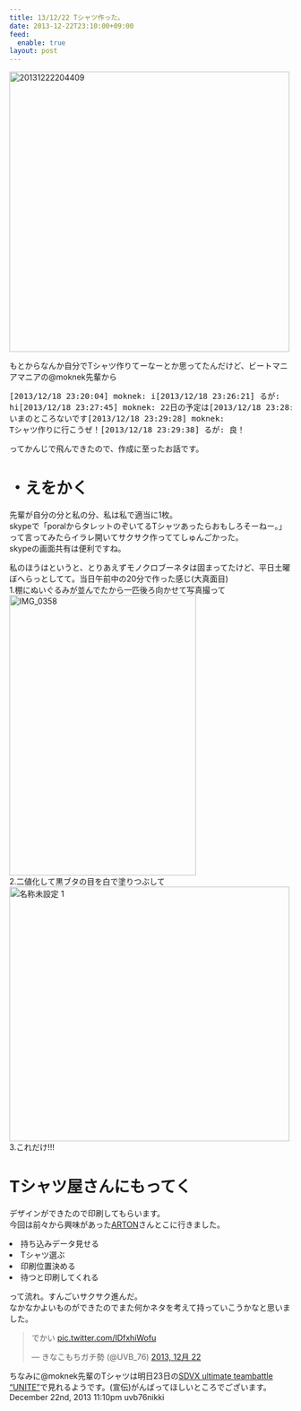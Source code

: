```yaml
---
title: 13/12/22 Tシャツ作った。
date: 2013-12-22T23:10:00+09:00
feed:
  enable: true
layout: post
---
```

<a href="http://www.flickr.com/photos/56290428@N06/11495564506/" title="20131222204409 by ikaruga iura, on Flickr" target="_blank"><img src="https://farm8.staticflickr.com/7390/11495564506_bb45a839e7.jpg" width="500" height="500" alt="20131222204409"></a>    <p>      もとからなんか自分でTシャツ作りてーなーとか思ってたんだけど、ビートマニアマニアの@moknek先輩から    </p>    <pre>[2013/12/18 23:20:04] moknek: i[2013/12/18 23:26:21] るが: hi[2013/12/18 23:27:45] moknek: 22日の予定は[2013/12/18 23:28:15] るが: いまのところないです[2013/12/18 23:29:28] moknek: Tシャツ作りに行こうぜ！[2013/12/18 23:29:38] るが: 良！</pre>    ってかんじで飛んできたので、作成に至ったお話です。<br>    <h1>・えをかく</h1>    <p>      先輩が自分の分と私の分、私は私で適当に1枚。<br>      skypeで「poralからタレットのぞいてるTシャツあったらおもしろそーねー。」って言ってみたらイラレ開いてサクサク作っててしゅんごかった。<br>      skypeの画面共有は便利ですね。<br>    </p>    <p>      私のほうはというと、とりあえずモノクロブーネタは固まってたけど、平日土曜ぼへらっとしてて。当日午前中の20分で作った感じ(大真面目)<br>      1.棚にぬいぐるみが並んでたから一匹後ろ向かせて写真撮って<br><a href="http://www.flickr.com/photos/56290428@N06/11495641143/" title="IMG_0358 by ikaruga iura, on Flickr" target="_blank"><img src="https://farm6.staticflickr.com/5476/11495641143_54f766a32e.jpg" width="333" height="500" alt="IMG_0358"></a><br>      2.二値化して黒ブタの目を白で塗りつぶして      <a href="http://www.flickr.com/photos/56290428@N06/11495716916/" title="名称未設定 1 by ikaruga iura, on Flickr" target="_blank"><img src="https://farm4.staticflickr.com/3822/11495716916_39c575009b.jpg" width="500" height="454" alt="名称未設定 1"></a>      <br>      3.これだけ!!!    </p>    <h1>Tシャツ屋さんにもってく</h1>    <p>      デザインができたので印刷してもらいます。<br>      今回は前々から興味があった<a href="http://www.arton.jp/index.html" target="_blank">ARTON</a>さんとこに行きました。<br>    </p>    <li>持ち込みデータ見せる</li>    <li>Tシャツ選ぶ</li>    <li>印刷位置決める</li>    <li>待つと印刷してくれる</li>    <p>      って流れ。すんごいサクサク進んだ。<br>      なかなかよいものができたのでまた何かネタを考えて持っていこうかなと思いました。<br>    </p>    <blockquote class="twitter-tweet" lang="ja">      <p>        でかい        <a href="http://t.co/IDfxhiWofu" target="_blank">pic.twitter.com/IDfxhiWofu</a>      </p>      — きなこもちガチ勢 (@UVB_76)      <a href="https://twitter.com/UVB_76/statuses/414727153414983680" target="_blank">2013, 12月 22</a>    </blockquote>    <script async src="//platform.twitter.com/widgets.js" charset="utf-8"></script>    ちなみに@moknek先輩のTシャツは明日23日の<a target="_blank" href="http://www.cosmicraise.net/events/20131221">SDVX ultimate teambattle “UNITE”</a>で見れるようです。(宣伝)がんばってほしいところでございます。    <div id="footer">      <span id="timestamp"> December 22nd, 2013 11:10pm </span>      <span class="tag">uvb76nikki</span>    </div>
